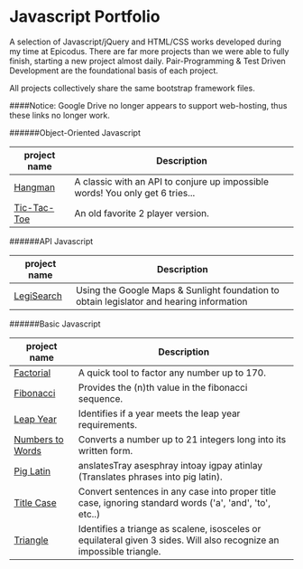 Javascript Portfolio
====================
A selection of Javascript/jQuery and HTML/CSS works developed during my time at Epicodus. There are far more projects than we were able to fully finish, starting a new project almost daily. Pair-Programming & Test Driven Development are the foundational basis of each project.

All projects collectively share the same bootstrap framework files.

####Notice: Google Drive no longer appears to support web-hosting, thus these links no longer work.

######Object-Oriented Javascript

|project name  |Description|
|--------------|-----------|
|[Hangman](https://www.googledrive.com/host/0B--OefA61JUBRG94Z01GbWVDUHc/hangman)       |A classic with an API to conjure up impossible words! You only get 6 tries...|
|[Tic-Tac-Toe](https://www.googledrive.com/host/0B--OefA61JUBRG94Z01GbWVDUHc/tic-tac-toe)   |An old favorite 2 player version.|

######API Javascript

|project name  |Description|
|--------------|-----------|
|[LegiSearch](https://www.googledrive.com/host/0B--OefA61JUBRG94Z01GbWVDUHc/legisearch)    |Using the Google Maps & Sunlight foundation to obtain legislator and hearing information|

######Basic Javascript

|project name  |Description|
|--------------|-----------|
|[Factorial](https://www.googledrive.com/host/0B--OefA61JUBRG94Z01GbWVDUHc/factorial/)     |A quick tool to factor any number up to 170.|
|[Fibonacci](https://www.googledrive.com/host/0B--OefA61JUBRG94Z01GbWVDUHc/fibonacci/)     |Provides the (n)th value in the fibonacci sequence.|
|[Leap Year](https://www.googledrive.com/host/0B--OefA61JUBRG94Z01GbWVDUHc/leap_year)     |Identifies if a year meets the leap year requirements.|
|[Numbers to Words](https://www.googledrive.com/host/0B--OefA61JUBRG94Z01GbWVDUHc/numbers)        |Converts a number up to 21 integers long into its written form.|
|[Pig Latin](https://www.googledrive.com/host/0B--OefA61JUBRG94Z01GbWVDUHc/pig_latin)     |anslatesTray asesphray intoay igpay atinlay (Translates phrases into pig latin).|
|[Title Case](https://www.googledrive.com/host/0B--OefA61JUBRG94Z01GbWVDUHc/title_case)    |Convert sentences in any case into proper title case, ignoring standard words ('a', 'and', 'to', etc..)|
|[Triangle](https://www.googledrive.com/host/0B--OefA61JUBRG94Z01GbWVDUHc/triangle)      |Identifies a triange as scalene, isosceles or equilateral given 3 sides. Will also recognize an impossible triangle.|
